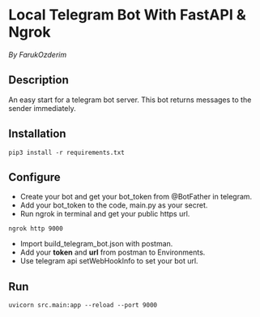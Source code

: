 # Local Telegram Bot With FastAPI & Ngrok

_By FarukOzderim_

## Description

An easy start for a telegram bot server. This bot returns messages to the sender immediately.

## Installation

```
pip3 install -r requirements.txt
```
## Configure

- Create your bot and get your bot_token from @BotFather in telegram.
- Add your bot_token to the code, main.py as your secret.
- Run ngrok in terminal and get your public https url.

```
ngrok http 9000
```

- Import build_telegram_bot.json with postman.
- Add your **token** and **url** from postman to Environments.
- Use telegram api setWebHookInfo to set your bot url.

## Run

```
uvicorn src.main:app --reload --port 9000
```

#

